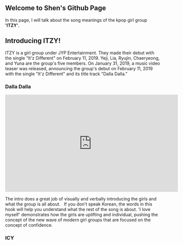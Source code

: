 ## Welcome to Shen's Github Page

In this page, I will talk about the song meanings of the kpop girl group **'ITZY'**.

## Introducing ITZY!

ITZY is a girl group under JYP Entertainment. They made their debut with the single "It'z Different" on February 11, 2019. Yeji, Lia, Ryujin, Chaeryeong, and Yuna are the group's five members. On January 31, 2019, a music video teaser was released, announcing the group's debut on February 11, 2019 with the single "It'z Different" and its title track "Dalla Dalla." 

### Dalla Dalla

<iframe width="560" height="315" src="https://www.youtube.com/embed/pNfTK39k55U" title="YouTube video player" frameborder="0" allow="accelerometer; autoplay; clipboard-write; encrypted-media; gyroscope; picture-in-picture" allowfullscreen></iframe>

The intro does a great job of visually and verbally introducing the girls and what the group is all about.   If you don't speak Korean, the words in this hook will help you understand what the rest of the song is about. 'I love myself' demonstrates how the girls are uplifting and individual, pushing the concept of the new wave of modern girl groups that are focused on the concept of confidence.

### ICY







